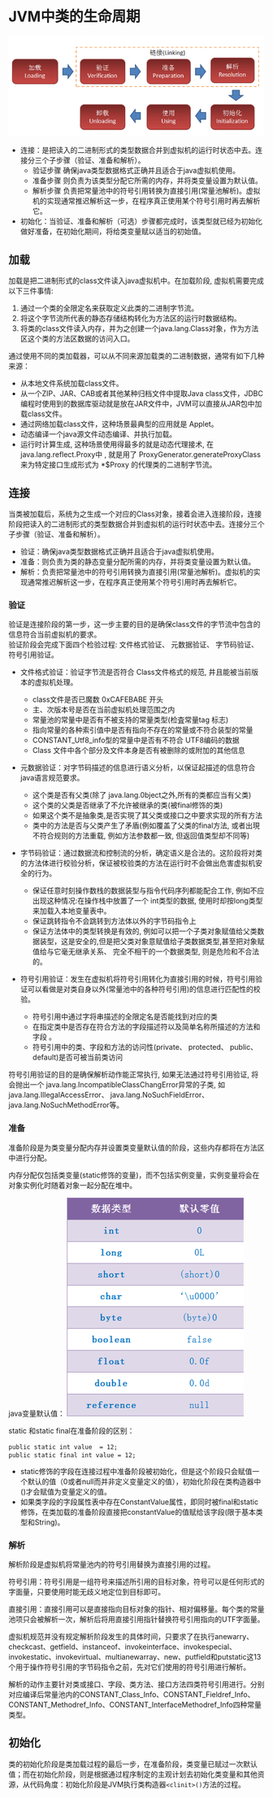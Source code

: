 # JVM中类的生命周期
![lifecycle](../../../../resources/images/jvm/lifecycle.png)  
    

- 连接：是把读入的二进制形式的类型数据合并到虚拟机的运行时状态中去。连接分三个子步骤（验证、准备和解析）。
    - 验证步骤 确保java类型数据格式正确并且适合于java虚拟机使用。
    - 准备步骤 则负责为该类型分配它所需的内存，并将类变量设置为默认值。
    - 解析步骤 负责把常量池中的符号引用转换为直接引用(常量池解析)。虚拟机的实现通常推迟解析这一步，在程序真正使用某个符号引用时再去解析它。
- 初始化：当验证、准备和解析（可选）步骤都完成时，该类型就已经为初始化做好准备，在初始化期间，将给类变量赋以适当的初始值。
    

## 加载
加载是把二进制形式的class文件读入java虚拟机中。在加载阶段, 虚拟机需要完成以下三件事情:    
1. 通过一个类的全限定名来获取定义此类的二进制字节流。
2. 将这个字节流所代表的静态存储结构转化为方法区的运行时数据结构。
3. 将类的class文件读入内存，并为之创建一个java.lang.Class对象，作为方法区这个类的方法区数据的访问入口。
    
通过使用不同的类加载器，可以从不同来源加载类的二进制数据，通常有如下几种来源：     
- 从本地文件系统加载class文件。
- 从一个ZIP、JAR、CAB或者其他某种归档文件中提取Java class文件，JDBC编程时使用到的数据库驱动就是放在JAR文件中，JVM可以直接从JAR包中加载class文件。
- 通过网络加载class文件，这种场景最典型的应用就是 Applet。
- 动态编译一个java源文件动态编译、并执行加载。
- 运行时计算生成, 这种场景使用得最多的就是动态代理接术, 在 java.lang.reflect.Proxy中 , 就是用了 ProxyGenerator.generateProxyClass 来为特定接口生成形式为 *$Proxy 的代理类的二进制字节流。
    

## 连接
当类被加载后，系统为之生成一个对应的Class对象，接着会进入连接阶段，连接阶段把读入的二进制形式的类型数据合并到虚拟机的运行时状态中去。连接分三个子步骤（验证、准备和解析）。    
- 验证：确保java类型数据格式正确并且适合于java虚拟机使用。
- 准备：则负责为类的静态变量分配所需的内存，并将类变量设置为默认值。
- 解析：负责把常量池中的符号引用转换为直接引用(常量池解析)。虚拟机的实现通常推迟解析这一步，在程序真正使用某个符号引用时再去解析它。
    

### 验证
验证是连接阶段的第一步，这一步主要的目的是确保class文件的字节流中包含的信息符合当前虚拟机的要求。    
验证阶段会完成下面四个检验过程: 文件格式验证、 元数据验证、 字节码验证、符号引用验证。    
- 文件格式验证：验证字节流是否符合 Class文件格式的规范, 井且能被当前版本的虚拟机处理。
    - class文件是否已魔数 0xCAFEBABE 开头 
    - 主、次版本号是否在当前虚拟机处理范围之内
    - 常量池的常量中是否有不被支持的常量类型(检査常量tag 标志)
    - 指向常量的各种索引值中是否有指向不存在的常量或不符合装型的常量 
    - CONSTANT_Utf8_info型的常量中是否有不符合 UTF8编码的数据
    - Class 文件中各个部分及文件本身是否有被删除的或附加的其他信息

- 元数据验证：对字节码描述的信息进行语义分析，以保证起描述的信息符合java语言规范要求。
    - 这个类是否有父类(除了 java.lang.0bject之外,所有的类都应当有父类)
    - 这个类的父类是否继承了不允许被继承的类(被final修饰的类)
    - 如果这个类不是抽象类,是否实現了其父类或接口之中要求实现的所有方法
    - 类中的方法是否与父类产生了矛盾(例如覆盖了父类的final方法, 或者出現不符合规则的方法重载, 例如方法参数都一致, 但返回值类型却不同等)

- 字节码验证：通过数据流和控制流的分析，确定语义是合法的。这阶段将对类的方法体进行校验分析，保证被校验类的方法在运行时不会做出危害虚拟机安全的行为。
    - 保证任意时刻操作数栈的数据装型与指令代码序列都能配合工作, 例如不应出现这种情况:在操作栈中放置了一个 int类型的数据, 使用时却按long类型来加载入本地变量表中。
    - 保证跳转指令不会跳转到方法体以外的字节码指令上
    - 保证方法体中的类型转换是有效的, 例如可以把一个子类对象赋值给父类数据装型，这是安全的,但是把父类对象意赋值给子类数据类型,甚至把对象赋值给与它毫无继承关系、 完全不相干的一个数据类型, 则是危险和不合法的。

- 符号引用验证：发生在虚拟机将符号引用转化为直接引用的时候，符号引用验证可以看做是对类自身以外(常量池中的各种符号引用)的信息进行匹配性的校验。
    - 符号引用中通过字将串描述的全限定名是否能找到对应的类
    - 在指定类中是否存在符合方法的字段描述符以及简单名称所描述的方法和字段 。
    - 符号引用中的类、字段和方法的访问性(private、 protected、 public、 default)是否可被当前类访问
    
符号引用验证的目的是确保解析动作能正常执行, 如果无法通过符号引用验证, 将会抛出一个 java.lang.IncompatibleClassChangError异常的子类, 如 java.lang.IllegalAccessError、 java.lang.NoSuchFieldError、java.lang.NoSuchMethodError等。
    

### 准备
准备阶段是为类变量分配内存并设置类变量默认值的阶段，这些内存都将在方法区中进行分配。
    
内存分配仅包括类变量(static修饰的变量)，而不包括实例变量，实例变量将会在对象实例化时随着对象一起分配在堆中。
    
java变量默认值：
![initial-default-value](../../../../resources/images/jvm/initial-default-value.png)  
    
static 和static final在准备阶段的区别：
    
```
public static int value  = 12;
public static final int value = 12;
```
    
- static修饰的字段在连接过程中准备阶段被初始化，但是这个阶段只会赋值一个默认的值（0或者null而并非定义变量定义的值），初始化阶段在类构造器中<clinit>()才会赋值为变量定义的值。
- 如果类字段的字段属性表中存在ConstantValue属性，即同时被final和static修饰，在类加载的准备阶段直接把constantValue的值赋给该字段(限于基本类型和String)。
    

### 解析
解析阶段是虚拟机将常量池内的符号引用替换为直接引用的过程。
    
符号引用：符号引用是一组符号来描述所引用的目标对象，符号可以是任何形式的字面量，只要使用时能无歧义地定位到目标即可。
    
直接引用：直接引用可以是直接指向目标对象的指针、相对偏移量。每个类的常量池项只会被解析一次，解析后将用直接引用指针替换符号引用指向的UTF字面量。
    
虚拟机规范并没有规定解析阶段发生的具体时间，只要求了在执行anewarry、checkcast、getfield、instanceof、invokeinterface、invokespecial、invokestatic、invokevirtual、multianewarray、new、putfield和putstatic这13个用于操作符号引用的字节码指令之前，先对它们使用的符号引用进行解析。
    
解析的动作主要针对类或接口、字段、类方法、接口方法四类符号引用进行。分别对应编译后常量池内的CONSTANT_Class_Info、CONSTANT_Fieldref_Info、CONSTANT_Methodref_Info、CONSTANT_InterfaceMethodref_Info四种常量类型。
    

## 初始化
类的初始化阶段是类加载过程的最后一步，在准备阶段，类变量已赋过一次默认值；而在初始化阶段，则是根据通过程序制定的主观计划去初始化类变量和其他资源，从代码角度：初始化阶段是JVM执行类构造器`<clinit>()`方法的过程。
    
